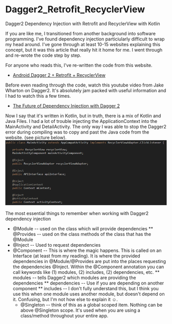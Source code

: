 # Dagger2_Retrofit_RecyclerView
Dagger2 Dependency Injection with Retrofit and RecyclerView with Kotlin

If you are like me, I transitioned from another background into software programming. I've found dependency injection particiularly 
difficult to wrap my head around.  I've gone through at least 10-15 websites explaining this concept, but it was this article that really 
hit it home for me.  I went through and re-wrote the code step by step.  

For anyone who reads this, I've re-written the code from this website.
* [Android Dagger 2 + Retrofit + RecyclerView](https://www.journaldev.com/20405/android-dagger-2-retrofit-recyclerview#ui-package)

Before even reading through the code, watch this youtube video from Jake Wharton on Dagger2. It's absolutely jam packed with useful information and I had to watch this a few times. 
* [The Future of Dependency Injection with Dagger 2](https://www.youtube.com/watch?v=plK0zyRLIP8)


Now I say that it's written in Kotlin, but in truth, there is a mix of Kotlin and Java Files.  I had a lot of trouble injecting the ApplicationContext into the MainActivity and DetailActivity.  The only way I was able to stop the Dagger2 error during compiling was to copy and past the Java code from the website. (see picture below).  
![Inject_Application_Context_mContext](https://github.com/StephenGemin/Dagger2_Retrofit_RecyclerView/blob/master/readmepics/chrome_f0NwSDqseT.png)

The most essential things to remember when working with Dagger2 dependency injection
* @Module -- used on the class which will provide dependencies
  ** @Provides -- used on the class methods of the class that has the @Module
* @Inject -- Used to request dependencies
* @Component -- This is where the magic happens.  This is called on an Interface (at least from my reading).  It is where the provided dependencies in @Module/@Provides are put into the places requesting the dependencies @Inject.  Within the @Component annotation you can call keywords like (1) modules, (2) includes, (2) dependencies, etc.
  ** modules --  tells Dagger2 which modules are providing the dependencies
  ** dependencies -- Use if you are depending on another component 
  ** includes -- I don't fully understand this, but I think you use this when one module uses another module, but doesn't depend on it.  Confusing, but I'm not how else to explain it ☺.
  * @Singleton -- think of this as a global scoped item.  Nothing can be above @Singleton scope.  It's used when you are using a class/method throughout your entire app.  
